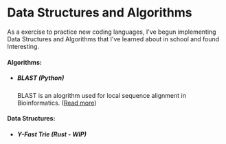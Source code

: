 # Data Structures and Algorithms
As a exercise to practice new coding languages, I've begun implementing Data Structures and Algorithms that I've learned about in school and found Interesting.


#### Algorithms:
- ##### BLAST (Python)
    BLAST is an alogrithm used for local sequence alignment in Bioinformatics.
    ([Read more](https://pubmed.ncbi.nlm.nih.gov/2231712/))


#### Data Structures:
- ##### Y-Fast Trie (Rust - WIP)